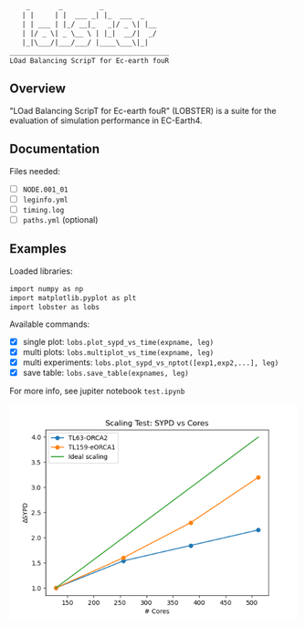 
```
    _       _         _
   | |     | |  ___ _| |_  ___  _
   | | ___ | |_/ __|_   _|/ _ \| |__
   | |/ _ \| _ \__ \ | |_|  __/|  _/        
   |_|\___/|___/___/ |____\___\|_|          
_______________________________________
LOad Balancing ScripT for Ec-earth fouR
```

## Overview

"LOad Balancing ScripT for Ec-earth fouR" (LOBSTER) is a suite for the evaluation of simulation performance in EC-Earth4.

## Documentation

Files needed:

- [ ]  `NODE.001_01`
- [ ]  `leginfo.yml`
- [ ]  `timing.log`
- [ ]  `paths.yml` (optional)

## Examples

Loaded libraries:

``` 
import numpy as np
import matplotlib.pyplot as plt
import lobster as lobs
```

Available commands:

- [x] single plot: `lobs.plot_sypd_vs_time(expname, leg)`
- [x] multi plots:  `lobs.multiplot_vs_time(expname, leg)`
- [x] multi experiments: `lobs.plot_sypd_vs_nptot([exp1,exp2,...], leg)`
- [x] save table: `lobs.save_table(expnames, leg)`

For more info, see jupiter notebook `test.ipynb`

![image](scaling.png)